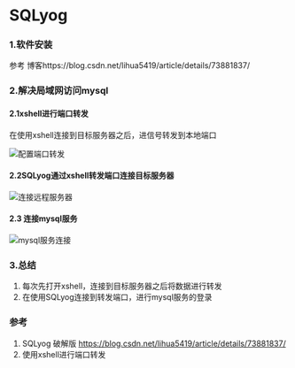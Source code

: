 # SQLyog

### 1.软件安装

参考 博客https://blog.csdn.net/lihua5419/article/details/73881837/ 



### 2.解决局域网访问mysql

#### 2.1xshell进行端口转发

在使用xshell连接到目标服务器之后，进信号转发到本地端口

![配置端口转发](https://s2.ax1x.com/2020/02/27/3d3lgf.png)

#### 2.2SQLyog通过xshell转发端口连接目标服务器

![连接远程服务器](https://s2.ax1x.com/2020/02/27/3d8aee.png)

#### 2.3 连接mysql服务

![mysql服务连接](https://s2.ax1x.com/2020/02/27/3d8ySP.png)



### 3.总结

1. 每次先打开xshell，连接到目标服务器之后将数据进行转发
2. 在使用SQLyog连接到转发端口，进行mysql服务的登录



### 参考

1. SQLyog 破解版  https://blog.csdn.net/lihua5419/article/details/73881837/ 
2. 使用xshell进行端口转发